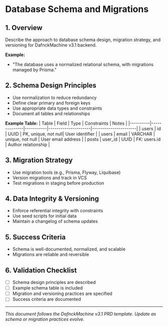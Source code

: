 # Database Schema and Migrations

## 1. Overview
Describe the approach to database schema design, migration strategy, and versioning for DafnckMachine v3.1 backend.

**Example:**
- "The database uses a normalized relational schema, with migrations managed by Prisma."

## 2. Schema Design Principles
- Use normalization to reduce redundancy
- Define clear primary and foreign keys
- Use appropriate data types and constraints
- Document all tables and relationships

**Example Table:**
| Table    | Field         | Type      | Constraints         | Notes                |
|----------|--------------|-----------|---------------------|----------------------|
| users    | id           | UUID      | PK, unique, not null| User identifier      |
| users    | email        | VARCHAR   | unique, not null    | User email address   |
| posts    | user_id      | UUID      | FK: users.id        | Author relationship  |

## 3. Migration Strategy
- Use migration tools (e.g., Prisma, Flyway, Liquibase)
- Version migrations and track in VCS
- Test migrations in staging before production

## 4. Data Integrity & Versioning
- Enforce referential integrity with constraints
- Use seed scripts for initial data
- Maintain a changelog of schema updates

## 5. Success Criteria
- Schema is well-documented, normalized, and scalable
- Migrations are reliable and reversible

## 6. Validation Checklist
- [ ] Schema design principles are described
- [ ] Example schema table is included
- [ ] Migration and versioning practices are specified
- [ ] Success criteria are documented

---
*This document follows the DafnckMachine v3.1 PRD template. Update as schema or migration practices evolve.* 
